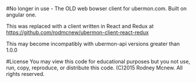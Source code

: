 #No longer in use - The OLD web bowser client for ubermon.com. Built on angular one.

This was replaced with a client written in React and Redux at https://github.com/rodmcnew/ubermon-client-react-redux

This may become incompatibly with ubermon-api versions greater than 1.0.0

#License
You may view this code for educational purposes but you not use, run, copy, reproduce, or distribute this code.
(C)2015 Rodney Mcnew. All rights reserved.
